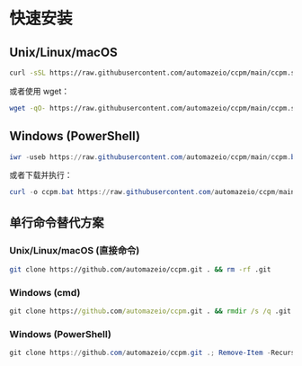 # 快速安装

## Unix/Linux/macOS

```bash
curl -sSL https://raw.githubusercontent.com/automazeio/ccpm/main/ccpm.sh | bash
```

或者使用 wget：

```bash
wget -qO- https://raw.githubusercontent.com/automazeio/ccpm/main/ccpm.sh | bash
```

## Windows (PowerShell)

```powershell
iwr -useb https://raw.githubusercontent.com/automazeio/ccpm/main/ccpm.bat | iex
```

或者下载并执行：

```powershell
curl -o ccpm.bat https://raw.githubusercontent.com/automazeio/ccpm/main/ccpm.bat && ccpm.bat
```

## 单行命令替代方案

### Unix/Linux/macOS (直接命令)
```bash
git clone https://github.com/automazeio/ccpm.git . && rm -rf .git
```

### Windows (cmd)
```cmd
git clone https://github.com/automazeio/ccpm.git . && rmdir /s /q .git
```

### Windows (PowerShell)
```powershell
git clone https://github.com/automazeio/ccpm.git .; Remove-Item -Recurse -Force .git
```